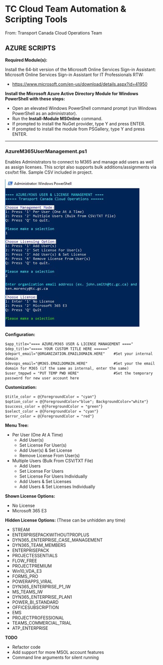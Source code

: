 # TC Cloud Team Automation & Scripting Tools

From: Transport Canada Cloud Operations Team


## AZURE SCRIPTS

**Required Module(s):**

Install the 64-bit version of the Microsoft Online Services Sign-in Assistant: Microsoft Online Services Sign-in Assistant for IT Professionals RTW: 
- https://www.microsoft.com/en-us/download/details.aspx?id=41950

**Install the Microsoft Azure Active Directory Module for Windows PowerShell with these steps:**
- Open an elevated Windows PowerShell command prompt (run Windows PowerShell as an administrator).
- Run the **Install-Module MSOnline** command.
- If prompted to install the NuGet provider, type Y and press ENTER.
- If prompted to install the module from PSGallery, type Y and press ENTER.

---------------------------------------------------------

### AzureM365UserManagement.ps1
Enables Administrators to connect to M365 and manage add users as well as assign licenses. This script also supports bulk additions/assignments via csv/txt file. Sample CSV included in project.

![AzureM365UserManagement](./AzureM365UserManagement.jpg)

**Configuration:**
```
$app_title="==== AZURE/M365 USER & LICENSE MANAGEMENT ===="
$dep_title="===== YOUR CUSTOM TITLE HERE ======"
$depart_email="@ORGANIZATION.EMAILDOMAIN.HERE"    #Set your internal domain
$devops_email="@M365.EMAILDOMAIN.HERE"            #Set your the email domain for M365 (if the same as internal, enter the same)
$user_tmppwd = "PUT TEMP PWD HERE"                #Set the temporary password for new user account here
```

**Customization:**
```
$title_color = @{ForegroundColor = "cyan"}
$option_color = @{ForegroundColor="blue"; BackgroundColor="white"}
$success_color = @{ForegroundColor = "green"}
$select_color = @{ForegroundColor = "cyan"}
$error_color = @{ForegroundColor = "red"}
```

**Menu Tree:**
- Per User (One At A Time)
  - Add User(s)
  - Set License For User(s)
  - Add User(s) & Set License
  - Remove License From User(s)
 - Multiple Users (Bulk From CSV/TXT File)
   - Add Users
   - Set License For Users
   - Set License For Users Individually
   - Add Users & Set Licenses
   - Add Users & Set Licenses Individually

**Shown License Options:**
- No License
- Microsoft 365 E3

**Hidden License Options:** (These can be unhidden any time) 
- STREAM
- ENTERPRISEPACKWITHOUTPROPLUS
- DYN365_ENTERPRISE_CASE_MANAGEMENT
- DYN365_TEAM_MEMBERS
- ENTERPRISEPACK
- PROJECTESSENTIALS
- FLOW_FREE
- PROJECTPREMIUM
- Win10_VDA_E3
- FORMS_PRO
- POWERAPPS_VIRAL
- DYN365_ENTERPRISE_P1_IW
- MS_TEAMS_IW
- DYN365_ENTERPRISE_PLAN1
- POWER_BI_STANDARD
- OFFICESUBSCRIPTION
- EMS
- PROJECTPROFESSIONAL
- TEAMS_COMMERCIAL_TRIAL
- ATP_ENTERPRISE

**TODO**
- Refactor code
- Add support for more MSOL account features
- Command line arguments for silent running

